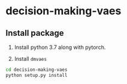 # decision-making-vaes

## Install package

1. Install python 3.7 along with pytorch.

1. Install `dmvaes`

```bash
cd decision-making-vaes
python setup.py install
```
